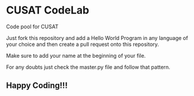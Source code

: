 # CUSAT CodeLab
Code pool for CUSAT

Just fork this repository and add a Hello World Program in any language of your choice and then create a pull request onto this repository.

Make sure to add your name at the beginning of your file.

For any doubts just check the master.py file and follow that pattern.

## Happy Coding!!!

